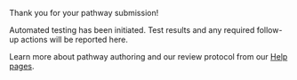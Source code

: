 Thank you for your pathway submission! 

Automated testing has been initiated. Test results and any required follow-up actions will be reported here. 

Learn more about pathway authoring and our review protocol from our [Help pages](https://www.wikipathways.org/contribute.html).
